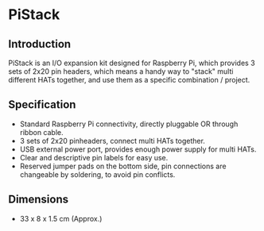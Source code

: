 # PiStack

## Introduction
   PiStack is an I/O expansion kit designed for Raspberry Pi, which provides 3 sets of 2x20 pin headers, which means a handy   way to "stack" multi different HATs together, and use them as a specific combination / project.

## Specification
* Standard Raspberry Pi connectivity, directly pluggable OR through ribbon cable.
* 3 sets of 2x20 pinheaders, connect multi HATs together.
* USB external power port, provides enough power supply for multi HATs.
* Clear and descriptive pin labels for easy use.
* Reserved jumper pads on the bottom side, pin connections are changeable by soldering, to avoid pin conflicts.

## Dimensions
* 33 x 8 x 1.5 cm (Approx.)
